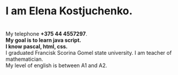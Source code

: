 <h1> I am Elena Kostjuchenko. </h1> <br />
My telephone <b>+375 44 4557297</b>.<br />
<strong> My goal is to learn java script.</strong> <br />
<strong>I know pascal, html, css.</strong><br />
</strong>I graduated Francisk Scorina Gomel state university. I am teacher of mathematician.</strong><br />
</strong>My level of english is between A1 and A2.</strong><br />